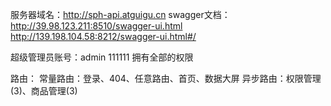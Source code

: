 服务器域名：http://sph-api.atguigu.cn
swagger文档：
http://39.98.123.211:8510/swagger-ui.html
http://139.198.104.58:8212/swagger-ui.html#/

超级管理员账号：admin 111111 拥有全部的权限

路由：
常量路由：登录、404、任意路由、首页、数据大屏
异步路由：权限管理(3)、商品管理(3)